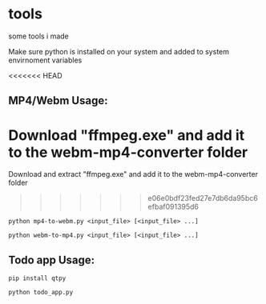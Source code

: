 # tools

some tools i made

Make sure python is installed on your system and added to system envirnoment variables

<<<<<<< HEAD
## MP4/Webm Usage:

Download "ffmpeg.exe" and add it to the webm-mp4-converter folder
=======
Download and extract "ffmpeg.exe" and add it to the webm-mp4-converter folder
>>>>>>> e06e0bdf23fed27e7db6da95bc6efbaf091395d6

```python mp4-to-webm.py <input_file> [<input_file> ...]```

```python webm-to-mp4.py <input_file> [<input_file> ...]```

## Todo app Usage:

`pip install qtpy`

`python todo_app.py`
